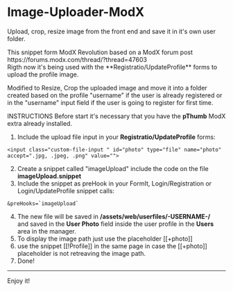 # Image-Uploader-ModX
Upload, crop, resize image from the front end and save it in it's own user folder.

<p>This snippet form ModX Revolution based on a ModX forum post https://forums.modx.com/thread/?thread=47603<br>
Rigth now it's being used with the **Registratio/UpdateProfile** forms to upload the profile image.</p>
  
<p>Modified to Resize, Crop the uploaded image and move it into a folder created based on the profile "username" if the user is already registered or in the "username" input field if the user is going to register for first time.</p>


INSTRUCTIONS
Before start it's necessary that you have the **pThumb** ModX extra already installed.

1. Include the upload file input in your **Registratio/UpdateProfile** forms:
```
<input class="custom-file-input " id="photo" type="file" name="photo" accept=".jpg, .jpeg, .png" value="">
```
2. Create a snippet called "imageUpload" include the code on the file **imageUpload.snippet**
3. Include the snippet as preHook in your FormIt, Login/Registration or Login/UpdateProfile snippet calls:
```
&preHooks=`imageUpload`
```
4. The new file will be saved in **/assets/web/userfiles/-USERNAME-/**<br>
and saved in the **User Photo** field inside the user profile in the **Users** area in the manager.
5. To display the image path just use the placeholder [[+photo]]
6. use the snippet [[!Profile]] in the same page in case the [[+photo]] placeholder is not retreaving the image path.
6. Done!
---

Enjoy it!
